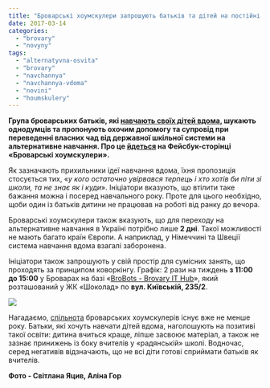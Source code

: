 ```yaml
---
title: "Броварські хоумскулери запрошують батьків та дітей на постійні заняття в коворкінг"
date: 2017-03-14
categories: 
  - "brovary"
  - "novyny"
tags: 
  - "alternatyvna-osvita"
  - "brovary"
  - "navchannya"
  - "navchannya-vdoma"
  - "novini"
  - "houmskulery"
---
```


**Група броварських батьків, які [навчають своїх дітей вдома](https://mpz.brovary.org/brovarski-batky-vse-chastishe-obyrayut-alternatyvne-navchannya/), шукають однодумців та пропонують охочим допомогу та супровід при переведенні власних чад від державної шкільної системи на альтернативне навчання. Про це [йдеться](https://www.facebook.com/groups/1714538872111623/permalink/1936573076574867/) на Фейсбук-сторінці «Броварські хоумскулери».**

Як зазначають прихильники ідеї навчання вдома, їхня пропозиція стосується тих, «_у кого остаточно увірвався терпець і хто хотів би піти зі школи, та не знає як і куди_». Ініціатори вказують, що втілити таке бажання можна і посеред навчального року. Проте для цього необхідно, щоби один із батьків дитини не працював на роботі від ранку до вечора.

Броварські хоумскулери також вказують, що для переходу на альтернативне навчання в Україні потрібно лише **2 дні**. Такої можливості не мають багато країн Європи. А наприклад, у Німеччині та Швеції система навчання вдома взагалі заборонена.

Ініціатори також запрошують у свій простір для сумісних занять, що проходять за принципом коворкінгу. Графік: 2 рази на тиждень **з 11:00 до 15:00** у Броварах на базі «[BroBots - Brovary IT Hub](https://mpz.brovary.org/anons-sogodni-u-brovarah-usim-ohochym-rozkazhut-pro-robototehniku/)», який розташований у ЖК «Шоколад» по **вул. Київській, 235/2**.

[![](https://mpz.brovary.org/wp-content/uploads/2017/03/houmskulery-shokolad-brobots.jpg)](https://mpz.brovary.org/wp-content/uploads/2017/03/houmskulery-shokolad-brobots.jpg)

Нагадаємо, [спільнота](https://mpz.brovary.org/brovarski-batky-vse-chastishe-obyrayut-alternatyvne-navchannya/) броварських хоумскулерів існує вже не менше року. Батьки, які хочуть навчати дітей вдома, наголошують на позитиві такої освіти: дитина вчиться краще, ліпше засвоює матеріал, а також не зазнає принижень із боку вчителів у «радянській» школі. Водночас, серед негативів відзначають, що не всі діти готові сприймати батьків як вчителів.

**Фото - Світлана Яцив, Аліна Гор**
